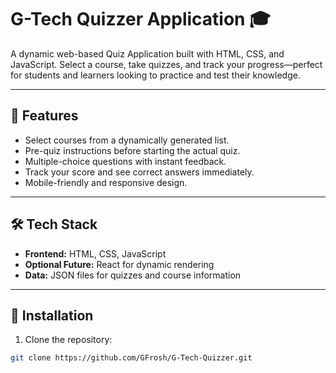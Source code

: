 # G-Tech Quizzer Application 🎓

A dynamic web-based Quiz Application built with HTML, CSS, and JavaScript. Select a course, take quizzes, and track your progress—perfect for students and learners looking to practice and test their knowledge.

---

## 📝 Features

- Select courses from a dynamically generated list.
- Pre-quiz instructions before starting the actual quiz.
- Multiple-choice questions with instant feedback.
- Track your score and see correct answers immediately.
- Mobile-friendly and responsive design.

---

## 🛠 Tech Stack

- **Frontend:** HTML, CSS, JavaScript
- **Optional Future:** React for dynamic rendering
- **Data:** JSON files for quizzes and course information

---

## 💾 Installation

1. Clone the repository:

```bash
git clone https://github.com/GFrosh/G-Tech-Quizzer.git
